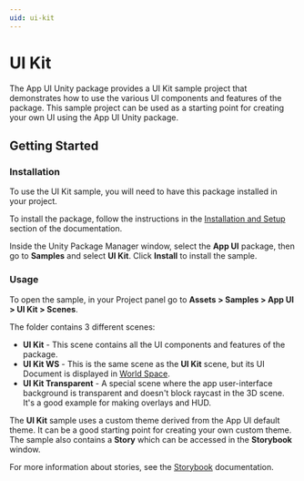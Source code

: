 ```yaml
---
uid: ui-kit
---
```


# UI Kit

The App UI Unity package provides a UI Kit sample project that
demonstrates how to use the various UI components and features of the package.
This sample project can be used as a starting point for creating your own UI using
the App UI Unity package.

## Getting Started

### Installation

To use the UI Kit sample, you will need to have this package installed in your project.

To install the package, follow the instructions in the [Installation and Setup](xref:setup)
section of the documentation.

Inside the Unity Package Manager window, select the **App UI** package, then
go to **Samples** and select **UI Kit**. Click **Install** to install the sample.

### Usage

To open the sample, in your Project panel go to
**Assets > Samples > App UI > UI Kit > Scenes**.

The folder contains 3 different scenes:
* **UI Kit** - This scene contains all the UI components and features of the package.
* **UI Kit WS** - This is the same scene as the **UI Kit** scene, but its UI Document
  is displayed in [World Space](xref:Unity.AppUI.Core.WorldSpaceUIDocument).
* **UI Kit Transparent** - A special scene where the app user-interface background is transparent
  and doesn't block raycast in the 3D scene. It's a good example for making
  overlays and HUD.

The **UI Kit** sample uses a custom theme derived from the App UI default theme.
It can be a good starting point for creating your own custom theme.
The sample also contains a **Story** which can be accessed in the **Storybook** window.

For more information about stories, see the [Storybook](xref:storybook) documentation.
